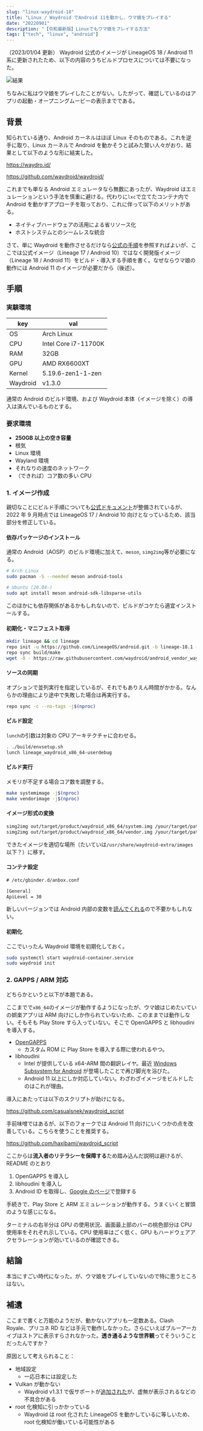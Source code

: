 ```yaml
---
slug: "linux-waydroid-18"
title: "Linux / Waydroid でAndroid 11を動かし、ウマ娘をプレイする"
date: "20220901"
description: "【令和最新版】Linuxでもウマ娘をプレイする方法"
tags: ["tech", "linux", "android"]
---
```


（2023/01/04 更新）
Waydroid 公式のイメージが LineageOS 18 / Android 11 系に更新されたため、以下の内容のうちビルドプロセスについては不要になった。

![結果](/image/waydroid_uma.png)

ちなみに私はウマ娘をプレイしたことがない。したがって、確認しているのはアプリの起動・オープニングムービーの表示までである。

## 背景

知られている通り、Android カーネルはほぼ Linux そのものである。これを逆手に取り、Linux カーネルで Android を動かそうと試みた賢い人々がおり、結果として以下のような形に結実した。

<https://waydro.id/>

<https://github.com/waydroid/waydroid/>

これまでも単なる Android エミュレータなら無数にあったが、Waydroid はエミュレーションという手法を慎重に避ける。代わりに`lxc`で立てたコンテナ内で Android を動かすアプローチを取っており、これに伴って以下のメリットがある。

- ネイティブハードウェアの活用による省リソース化
- ホストシステムとのシームレスな統合

さて、単に Waydroid を動作させるだけなら[公式の手順](https://docs.waydro.id/)を参照すればよいが、ここでは公式イメージ（Lineage 17 / Android 10）ではなく開発版イメージ（Lineage 18 / Android 11）をビルド・導入する手順を書く。なぜならウマ娘の動作には Android 11 のイメージが必要だから（後述）。

## 手順

### 実験環境

| key      | val                  |
| -------- | -------------------- |
| OS       | Arch Linux           |
| CPU      | Intel Core i7-11700K |
| RAM      | 32GB                 |
| GPU      | AMD RX6600XT         |
| Kernel   | 5.19.6-zen1-1-zen    |
| Waydroid | v1.3.0               |

通常の Android のビルド環境、および Waydroid 本体（イメージを除く）の導入は済んでいるものとする。

### 要求環境

- **250GB 以上の空き容量**
- 根気
- Linux 環境
- Wayland 環境
- それなりの速度のネットワーク
- （できれば）コア数の多い CPU

### 1. イメージ作成

親切なことにビルド手順についても[公式ドキュメント](https://docs.waydro.id/development/compile-waydroid-lineage-os-based-images)が整備されているが、2022 年 9 月時点では LineageOS 17 / Android 10 向けとなっているため、該当部分を修正している。

#### 依存パッケージのインストール

通常の Android（AOSP）のビルド環境に加えて、`meson`, `simg2img`等が必要になる。

```sh
# Arch Linux
sudo pacman -S --needed meson android-tools

# Ubuntu (20.04-)
sudo apt install meson android-sdk-libsparse-utils
```

このほかにも依存関係があるかもしれないので、ビルドがコケたら適宜インストールする。

#### 初期化・マニフェスト取得

```sh
mkdir lineage && cd lineage
repo init -u https://github.com/LineageOS/android.git -b lineage-18.1 --depth 1
repo sync build/make
wget -O - https://raw.githubusercontent.com/waydroid/android_vendor_waydroid/lineage-18.1/manifest_scripts/generate-manifest.sh | bash
```

#### ソースの同期

オプションで並列実行を指定しているが、それでもありえん時間がかかる。なんらかの理由により途中で失敗した場合は再実行する。

```sh
repo sync -c --no-tags -j$(nproc)
```

#### ビルド設定

`lunch`の引数は対象の CPU アーキテクチャに合わせる。

```sh
. ./build/envsetup.sh
lunch lineage_waydroid_x86_64-userdebug
```

#### ビルド実行

メモリが不足する場合コア数を調整する。

```sh
make systemimage -j$(nproc)
make vendorimage -j$(nproc)
```

#### イメージ形式の変換

```sh
simg2img out/target/product/waydroid_x86_64/system.img /your/target/path/system.img
simg2img out/target/product/waydroid_x86_64/vendor.img /your/target/path/vendor.img
```

できたイメージを適切な場所（たいていは`/usr/share/waydroid-extra/images`以下？）に移す。

#### コンテナ設定

```txt
# /etc/gbinder.d/anbox.conf

[General]
ApiLevel = 30
```

新しいバージョンでは Android 内部の変数を[読んでくれる](https://github.com/waydroid/waydroid/blob/a6747e250f10b55153035efd1cd15dda089e077b/tools/helpers/protocol.py)ので不要かもしれない。

#### 初期化

ここでいったん Waydroid 環境を初期化しておく。

```sh
sudo systemctl start waydroid-container.service
sudo waydroid init
```

### 2. GAPPS / ARM 対応

どちらかというと以下が本題である。

ここまでで`x86_64`のイメージが動作するようになったが、ウマ娘はじめたいていの娯楽アプリは ARM 向けにしか作られていないため、このままでは動作しない。そもそも Play Store すら入っていない。そこで OpenGAPPS と libhoudini を導入する。

- [OpenGAPPS](https://opengapps.org/)
  - カスタム ROM に Play Store を導入する際に使われるやつ。
- libhoudini
  - Intel が提供している x64-ARM 間の翻訳レイヤ。最近 [Windows Subsystem for Android](https://docs.microsoft.com/ja-jp/windows/android/wsa/) が登場したことで再び脚光を浴びた。
  - Android 11 以上にしか対応していない。わざわざイメージをビルドしたのはこれが理由。

導入にあたっては以下のスクリプトが助けになる。

<https://github.com/casualsnek/waydroid_script>

手前味噌ではあるが、以下のフォークでは Android 11 向けにいくつかの点を改善している。こちらを使うことを推奨する。

<https://github.com/haxibami/waydroid_script>

ここからは**流入者のリテラシーを保障する**ため踏み込んだ説明は避けるが、README のとおり

1. OpenGAPPS を導入し
2. libhoudini を導入し
3. Android ID を取得し、[Google のページ](https://www.google.com/android/uncertified/?pli=1)で登録する

手続きで、Play Store と ARM エミュレーションが動作する。うまくいくと冒頭のような感じになる。

ターミナルの右半分は GPU の使用状況、画面最上部のバーの桃色部分は CPU 使用率をそれぞれ示している。CPU 使用率はごく低く、GPU もハードウェアアクセラレーションが効いているのが確認できる。

## 結論

本当にすごい時代になった。が、ウマ娘をプレイしていないので特に思うところはない。

## 補遺

ここまで書くと万能のようだが、動かないアプリも一定数ある。Clash Royale、プリコネ RD などは手元で動作しなかった。さらにいえばブルーアーカイブはストアに表示すらされなかった。**透き通るような世界観**ってそういうことだったんですか？

原因として考えられること：

- 地域設定
  - 一応日本には設定した
- Vulkan が動かない
  - Waydroid v1.3.1 で仮サポートが[追加された](https://github.com/waydroid/waydroid/commit/43ab2b48853796f20715b1c883c3b4a7e6e95de2)が、虚無が表示されるなどの不具合がある
- root 化検知に引っかかっている
  - Waydroid は root 化された LineageOS を動かしているに等しいため、root 化検知が働いている可能性がある
